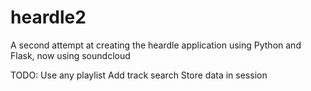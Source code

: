 # heardle2
A second attempt at creating the heardle application using Python and Flask, now using soundcloud

TODO:
Use any playlist
Add track search
Store data in session
